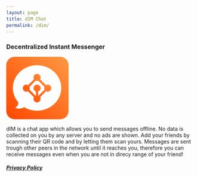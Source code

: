 ```yaml
---
layout: page
title: dIM Chat
permalink: /dim/
---
```



### Decentralized Instant Messenger

![dimicon](/dim/icon.png "dim icon")

dIM is a chat app which allows you to send messages offline. No data is collected on you by any server and no ads are shown. Add your friends by scanning their QR code and by letting them scan yours. Messages are sent trough other peers in the network until it reaches you, therefore you can receive messages even when you are not in direcy range of your friend! 

##### [Privacy Policy](http://www.kaspermunch.xyz/dim/privacy-policy)